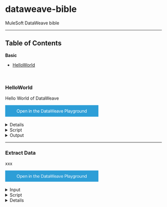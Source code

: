 # dataweave-bible
MuleSoft DataWeave bible

<hr>

## Table of Contents

**Basic**
- [HelloWorld](#HelloWorld)

&nbsp;

### HelloWorld

Hello World of DataWeave


<a href="https://dataweave.mulesoft.com/learn/playground?projectMethod=GHRepo&repo=Elliot518%2Fdataweave-bible&path=basic%2FHelloWorld"><img width="300" src="/images/dwplayground-button.png"><a>

<details>
<summary>Input</summary>

```json
{
    "message": "Hello world!"
}
```
</details>

<details>
<summary>Script</summary>

```dataweave
%dw 2.0
output application/json
---
payload.message
```
</details>

<details>
<summary>Output</summary>

```json
 "Hello world!"
```
</details>

<hr>

### Extract Data

xxx


<a href="https://dataweave.mulesoft.com/learn/playground?projectMethod=GHRepo&repo=Elliot518%2Fdataweave-bible&path=basic%2FextractData"><img width="300" src="/images/dwplayground-button.png"><a>

<details>
<summary>Input</summary>

```json

```
</details>

<details>
<summary>Script</summary>

```dataweave
%dw 2.0
var myObject = { "myKey" : "1234", "name" : "somebody" }
var myArray = [ { "myKey" : "1234" }, { "name" : "somebody" } ]
output application/json
---
{
    selectingValueUsingKeyInObject : myObject.name,
    selectingValueUsingKeyOfObjectInArray : myArray.name,
}
```
</details>

<details>
<summary>Output</summary>

```json
{
    "selectingValueUsingKeyInObject": "somebody",
    "selectingValueUsingKeyOfObjectInArray": [ "somebody" ]
}
```
</details>

